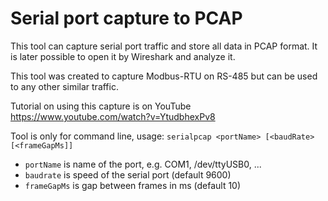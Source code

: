 Serial port capture to PCAP
===========

This tool can capture serial port traffic and store all data in PCAP format. It is later possible to open it by Wireshark and analyze it.

This tool was created to capture Modbus-RTU on RS-485 but can be used to any other similar traffic.

Tutorial on using this capture is on YouTube https://www.youtube.com/watch?v=YtudbhexPv8

Tool is only for command line,
usage: `serialpcap <portName> [<baudRate> [<frameGapMs]]`

- `portName` is name of the port, e.g. COM1, /dev/ttyUSB0, ...
- `baudrate` is speed of the serial port (default 9600)
- `frameGapMs` is gap between frames in ms (default 10)

